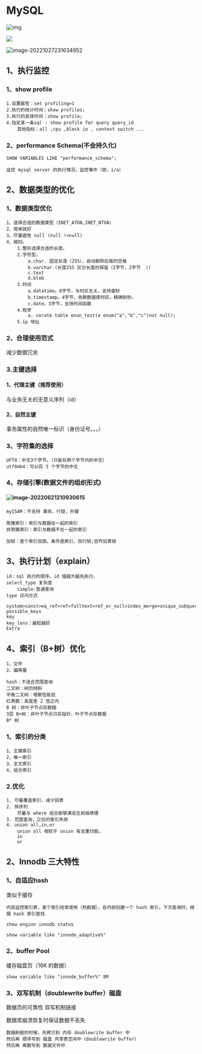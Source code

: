 # MySQL

![img](../typroImage/mysql_redo_undo_log.png)

![](../typroImage/sql_invoke.png)

![image-20221027231634952](../typroImage/image-20221027231634952.png)

## 1、执行监控

### 1、show profile

~~~
1.设置属性：set profiling=1
2.执行的统计时间：show profiles;
3.执行的具体时间：show profile;
4.指定某一条sql : show profile for query query_id
	其他指标：all ,cpu ,block io , context switch ...
~~~

### 2、performance Schema(不会持久化)

~~~
SHOW VARIABLES LIKE "performance_schema";

监控 mysql server 的执行情况，监控事件（锁，i/o）
~~~



## 2、数据类型的优化

### 1、数据类型优化

~~~，
1、选择合适的数据类型（INET_ATON,INET_NTOA）
2、简单就好
3、尽量避免 null (null !=null)
4、细则。
	1.整形选择合适的长度。
	2.字符型。
		a.char. 固定长度（255），自动删除后面的空格
		b.varchar.(长度255 区分长度的保留（1字节，2字节  ）)
		c.text
		d.blob
	3.时间
		a.datatime。8字节，与时区无关，支持毫秒
		b.timestamp。4字节，依赖数据库时区，精确到秒。
		c.date。3字节，支持时间函数
	4.枚举
		a. cerate table enun_test(e enum("a","b","c")not null);
	5.ip 地址
~~~

### 2、合理使用范式

减少数据冗余 

### 3.主键选择

#### 1、代理主键（推荐使用）

与业务无关的无意义序列（id）

#### 2、自然主键

事务属性的自然唯一标识（身份证号。。。）

### 3、字符集的选择

~~~
UFT8：中文3个字节。（只能存两个字节内的中文）
utf8mb4：可以存 3 个字节的中文
~~~

### 4、存储引擎(数据文件的组织形式)

#### ![image-20220621210930615](../typroImage/mysql_index_diff.png)

~~~
myISAM：不支持 事务，行锁，外键

聚簇索引：索引与数据在一起的索引
非聚簇索引：索引与数据不在一起的索引

加锁：是个索引加锁。条件是索引，加行锁;否咋加表锁
~~~

## 3、执行计划（explain）

~~~
id：sql 执行的顺序。id 值越大越先执行。
select_type 复杂度
	simple:普通查询
type 访问方式
	system>const>eq_ref>ref>fulltext>ref_or_null>index_merge>unique_subquery>index_subquery>range>index>all
possible_keys 
key
key_lens：越短越好
Extra
~~~

## 4、索引（B+树）优化

~~~
1、文件
2、偏移量

hash：不适合范围查询
二叉树：树的倾斜
平衡二叉树：增删性能低
红黑数：高度差 2 倍之内
B 树：非叶子节点存数据
3层 B+树：非叶子节点只存指针，叶子节点存数据
B* 树
~~~

### 1、索引的分类

~~~
1、主键索引
2、唯一索引
3、全文索引
4、组合索引
~~~

### 2.优化

~~~
1. 尽量覆盖索引，减少回表
2. 排序列
	尽量与 where 组合能够满足左前缀原理
3. 范围查询，之后的索引失效
4. union all,in,or
	union all 相较于 union 有去重功能。
	in 
	or 
~~~

## 2、Innodb 三大特性

### 1、自适应hash

类似于缓存

~~~
内部监控索引表，某个索引经常使用（热数据），在内部创建一个 hash 索引，下次查询时，根据 hash 索引查找

show engion innodb status

show variable like "innode_adaptive%"
~~~



### 2、buffer Pool

缓存磁盘页（16K 的数据）

~~~
show variable like "innode_buffer%" 8M 

~~~



### 3、双写机制（doublewrite buffer）磁盘

数据页的可靠性 <a hert="https://zhuanlan.zhihu.com/p/272720373#:~:text=Double%20write,buffer%20%E5%AE%83%E6%98%AF%E5%9C%A8%E7%89%A9%E7%90%86%E6%96%87%E4%BB%B6%E4%B8%8A%E7%9A%84%E4%B8%80%E4%B8%AAbuffer%2C%20%E5%85%B6%E5%AE%9E%E4%B9%9F%E5%B0%B1%E6%98%AFfile%EF%BC%8C%E6%89%80%E4%BB%A5%E5%AE%83%E4%BC%9A%E5%AF%BC%E8%87%B4%E7%B3%BB%E7%BB%9F%E6%9C%89%E6%9B%B4%E5%A4%9A%E7%9A%84fsync%E6%93%8D%E4%BD%9C%EF%BC%8C%E8%80%8C%E5%9B%A0%E4%B8%BA%E7%A1%AC%E7%9B%98%E7%9A%84fsync%E6%80%A7%E8%83%BD%E9%97%AE%E9%A2%98%EF%BC%8C%E6%89%80%E4%BB%A5%E4%B9%9F%E4%BC%9A%E5%BD%B1%E5%93%8D%E5%88%B0%E6%95%B0%E6%8D%AE%E5%BA%93%E7%9A%84%E6%95%B4%E4%BD%93%E6%80%A7%E8%83%BD%E3%80%82">双写机制链接</a>

数据库崩溃恢复时保证数据不丢失

~~~
数据刷脏的时候，先拷贝到 内存 doublewrite buffer 中
然后再 顺序写到 磁盘 共享表空间中（doublewrite buffer）
然后再 离散写到 数据文件中
~~~

